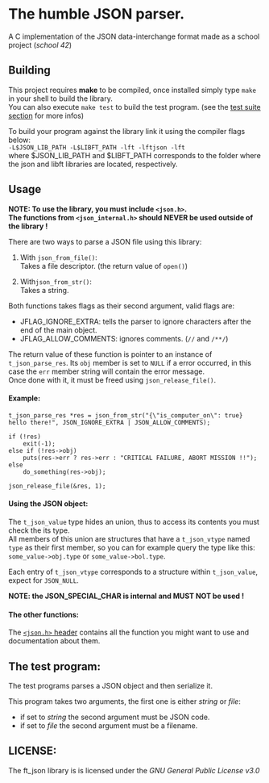 # The humble JSON parser.

A C implementation of the JSON data-interchange format made as a school project (_school 42_)

## Building

This project requires **make** to be compiled, once installed simply type `make` in your shell to build the library.  
You can also execute `make test` to build the test program. (see the [test suite section](https://github.com/MisterPeModder44/ft_json/blob/master/README.md#the-test-program) for more infos)


To build your program against the library link it using the compiler flags below:  
`-L$JSON_LIB_PATH -L$LIBFT_PATH -lft -lftjson -lft`  
where $JSON_LIB_PATH and $LIBFT_PATH corresponds to the folder where the json and libft libraries are located, respectively.

## Usage

**NOTE: To use the library, you must include `<json.h>`.  
The functions from `<json_internal.h>` should NEVER be used outside of the library !**

There are two ways to parse a JSON file using this library:
1. With `json_from_file()`:  
 Takes a file descriptor. (the return value of `open()`)

2. With`json_from_str()`:  
 Takes a string.
 
Both functions takes flags as their second argument, valid flags are:
* JFLAG_IGNORE_EXTRA: tells the parser to ignore characters after the end of the main object.
* JFLAG_ALLOW_COMMENTS: ignores comments. (`//` and `/**/`)
 
The return value of these function is pointer to an instance of `t_json_parse_res`.
Its `obj` member is set to `NULL` if a error occurred, in this case the `err` member string will contain the error message.  
Once done with it, it must be freed using `json_release_file()`.

#### Example:
```
t_json_parse_res *res = json_from_str("{\"is_computer_on\": true} hello there!", JSON_IGNORE_EXTRA | JSON_ALLOW_COMMENTS);

if (!res)
    exit(-1);
else if (!res->obj)
    puts(res->err ? res->err : "CRITICAL FAILURE, ABORT MISSION !!");
else
    do_something(res->obj);

json_release_file(&res, 1);
```

#### Using the JSON object:

The `t_json_value` type hides an union, thus to access its contents you must check the its type.  
All members of this union are structures that have a `t_json_vtype` named `type` as their first member,
so you can for example query the type like this: `some_value->obj.type` or `some_value->bol.type`.  

Each entry of `t_json_vtype` corresponds to a structure within `t_json_value`, expect for `JSON_NULL`.

**NOTE: the JSON_SPECIAL_CHAR is internal and MUST NOT be used !**

#### The other functions:
The [`<json.h>` header](https://github.com/MisterPeModder44/ft_json/blob/master/includes/json.h) contains all the function you might want to use and documentation about them.

## The test program:

The test programs parses a JSON object and then serialize it.

This program takes two arguments, the first one is either _string_ or _file_:
* if set to _string_ the second argument must be JSON code.
* if set to _file_ the second argument must be a filename.

## LICENSE:
The ft_json library is is licensed under the *GNU General Public License v3.0*

